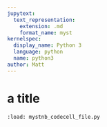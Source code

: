 ```yaml
---
jupytext:
  text_representation:
    extension: .md
    format_name: myst
kernelspec:
  display_name: Python 3
  language: python
  name: python3
author: Matt
---
```


# a title

```{code-cell} ipython3
:load: mystnb_codecell_file.py
```
